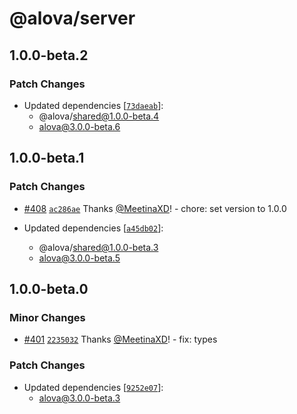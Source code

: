 # @alova/server

## 1.0.0-beta.2

### Patch Changes

- Updated dependencies [[`73daeab`](https://github.com/alovajs/alova/commit/73daeabefa072324aca0a672c5c423c189c9c224)]:
  - @alova/shared@1.0.0-beta.4
  - alova@3.0.0-beta.6

## 1.0.0-beta.1

### Patch Changes

- [#408](https://github.com/alovajs/alova/pull/408) [`ac286ae`](https://github.com/alovajs/alova/commit/ac286aebde92fde65f8138ca01fd16669f3d02f5) Thanks [@MeetinaXD](https://github.com/MeetinaXD)! - chore: set version to 1.0.0

- Updated dependencies [[`a45db02`](https://github.com/alovajs/alova/commit/a45db024bf7023420f39d27ea528a17b8c4fc0d7)]:
  - @alova/shared@1.0.0-beta.3
  - alova@3.0.0-beta.5

## 1.0.0-beta.0

### Minor Changes

- [#401](https://github.com/alovajs/alova/pull/401) [`2235032`](https://github.com/alovajs/alova/commit/2235032ce02ef6c53fd8e3aa81f2968bf933610c) Thanks [@MeetinaXD](https://github.com/MeetinaXD)! - fix: types

### Patch Changes

- Updated dependencies [[`9252e07`](https://github.com/alovajs/alova/commit/9252e07639446279c86cb58222793b514341f8a7)]:
  - alova@3.0.0-beta.3
